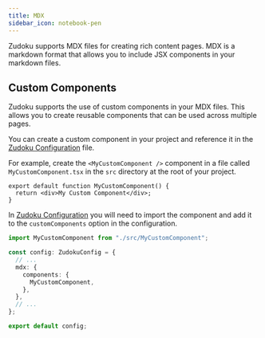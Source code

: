 ```yaml
---
title: MDX
sidebar_icon: notebook-pen
---
```


Zudoku supports MDX files for creating rich content pages. MDX is a markdown format that allows you to include JSX components in your markdown files.

## Custom Components

Zudoku supports the use of custom components in your MDX files. This allows you to create reusable components that can be used across multiple pages.

You can create a custom component in your project and reference it in the [Zudoku Configuration](./overview.md) file.

For example, create the `<MyCustomComponent />` component in a file called `MyCustomComponent.tsx` in the `src` directory at the root of your project.

```tsx
export default function MyCustomComponent() {
  return <div>My Custom Component</div>;
}
```

In [Zudoku Configuration](./overview.md) you will need to import the component and add it to the `customComponents` option in the configuration.

```ts
import MyCustomComponent from "./src/MyCustomComponent";

const config: ZudokuConfig = {
  // ...
  mdx: {
    components: {
      MyCustomComponent,
    },
  },
  // ...
};

export default config;
```
